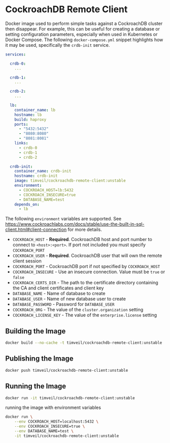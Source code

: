 # CockroachDB Remote Client
Docker image used to perform simple tasks against a CockroachDB cluster then disappear.  For example, this can be useful for creating a database or setting configuration parameters, especially when used in Kubernetes or Docker Compose.  The following `docker-compose.yml` snippet highlights how it may be used, specifically the `crdb-init` service. 

```yaml
services:

  crdb-0:
    ...

  crdb-1:
    ...

  crdb-2:
    ...

  lb:
    container_name: lb
    hostname: lb
    build: haproxy
    ports:
      - "5432:5432"
      - "8080:8080"
      - "8081:8081"
    links:
      - crdb-0
      - crdb-1
      - crdb-2

  crdb-init:
    container_name: crdb-init
    hostname: crdb-init
    image: timveil/cockroachdb-remote-client:unstable
    environment:
      - COCKROACH_HOST=lb:5432
      - COCKROACH_INSECURE=true
      - DATABASE_NAME=test
    depends_on:
      - lb
```

The following `environment` variables are supported.  See https://www.cockroachlabs.com/docs/stable/use-the-built-in-sql-client.html#client-connection for more details.
* `COCKROACH_HOST` - __Required__. CockroachDB host and port number to connect to `<host>:<port>`.  If port not included you must specify `COCKROACH_PORT`
* `COCKROACH_USER` - __Required__. CockroachDB user that will own the remote client session
* `COCKROACH_PORT` - CockroachDB port if not specified by `COCKROACH_HOST`
* `COCKROACH_INSECURE` - Use an insecure connection.  Value must be `true` or `false`
* `COCKROACH_CERTS_DIR` - The path to the certificate directory containing the CA and client certificates and client key
* `DATABASE_NAME` - Name of database to create
* `DATABASE_USER` - Name of new database user to create
* `DATABASE_PASSWORD` - Password for `DATABASE_USER`
* `COCKROACH_ORG` - The value of the `cluster.organization` setting
* `COCKROACH_LICENSE_KEY` - The value of the `enterprise.license` setting

## Building the Image
```bash
docker build --no-cache -t timveil/cockroachdb-remote-client:unstable .
```

## Publishing the Image
```bash
docker push timveil/cockroachdb-remote-client:unstable
```

## Running the Image
```bash
docker run -it timveil/cockroachdb-remote-client:unstable
```

running the image with environment variables
```bash
docker run \
    --env COCKROACH_HOST=localhost:5432 \
    --env COCKROACH_INSECURE=true \
    --env DATABASE_NAME=test \
    -it timveil/cockroachdb-remote-client:unstable
```